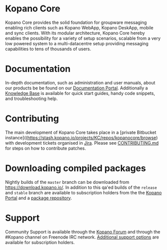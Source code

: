# Kopano Core
Kopano Core provides the solid foundation for groupware messaging enabling rich clients such as Kopano WebApp, Kopano DeskApp, mobile and sync clients. With its modular architecture, Kopano Core hereby enables the possibility for a variety of setup scenarios, scalable from a very low powered system to a multi-datacentre setup providing messaging capabilities to tens of thousands of users.

# Documentation
In-depth documentation, such as administration and user manuals, about our products be be found on our [Documentation Portal](https://documentation.kopano.io/). Additionally a [Knowledge Base](https://kb.kopano.io/) is available for quick start guides, handy code snippets, and troubleshooting help.

# Contributing
The main development of Kopano Core takes place in a [private Bitbucket instance]((https://stash.kopano.io/projects/KC/repos/kopanocore/browse) with development tickets organised in [Jira](https://jira.kopano.io/projects/KC/). Please see [CONTRIBUTING.md](CONTRIBUTING.md) for steps on how to contribute patches.

# Downloading compiled packages
Nightly builds of the ```master``` branch can be downloaded from https://download.kopano.io/. In addition to this qa'ed builds of the ```release``` and ```stable``` branch are available to subscription holders from the the [Kopano Portal](https://portal.kopano.com/) and a [package repository](https://kb.kopano.io/display/WIKI/Install+and+upgrade+Kopano+products+using+repositories).

# Support
Community Support is available through the [Kopano Forum](https://forum.kopano.io/) and through the #Kopano channel on Freenode IRC network. [Additional support options](https://kopano.com/support/) are available for subscription holders.